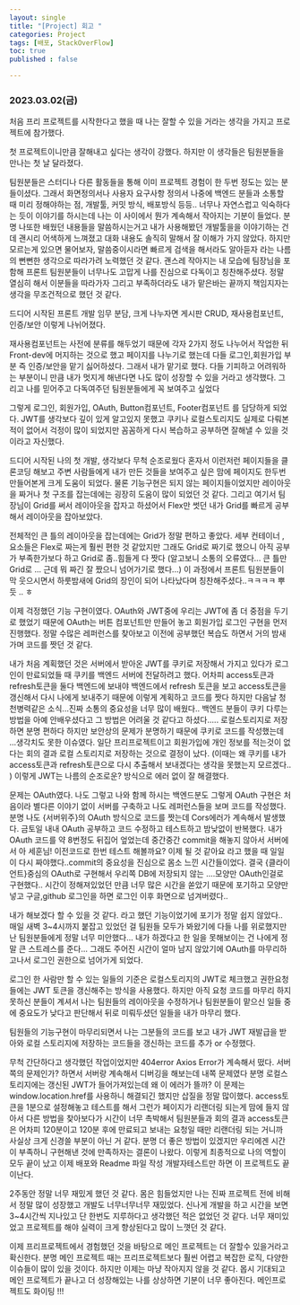 ```yaml
---
layout: single
title: "[Project] 회고 "
categories: Project
tags: [배포, StackOverFlow]
toc: true
published : false

---
```


###  2023.03.02(금)

처음 프리 프로젝트를 시작한다고 했을 때 나는 잘할 수 있을 거라는 생각을 가지고 프로젝트에 참가했다. 

첫 프로젝트이니만큼 잘해내고 싶다는 생각이 강했다. 하지만 이 생각들은 팀원분들을 만나는 첫 날 달라졌다. 

팀원분들은 스터디나 다른 활동들을 통해 이미 프로젝트 경험이 한 두번 정도는 있는 분들이셨다. 그래서 화면정의서나 사용자 요구사항 정의서 나중에 백엔드 분들과 소통할 때 미리 정해야하는 점, 개발툴, 커밋 방식, 배포방식 등등.. 너무나 자연스럽고 익숙하다는 듯이 이야기를 하시는데 나는 이 사이에서 뭔가 계속해서 작아지는 기분이 들었다. 분명 나또한 배웠던 내용들을 말씀하시는거고 내가 사용해봤던 개발툴을을 이야기하는 건데 괜시리 어색하게 느껴졌고 대화 내용도 솔직히 말해서 잘 이해가 가지 않았다. 하지만 모르는게 있으면 물어보자, 말씀중이시라면 빠르게 검색을 해서라도 알아듣자 라는 나름의 뻔뻔한 생각으로 따라가려 노력했던 것 같다. 괜스레 작아지는 내 모습에 팀장님을 포함해 프론트 팀원분들이 너무나도 고맙게 나를 진심으로 다독이고 칭찬해주셨다. 정말 열심히 해서 이분들을 따라가자 그리고 부족하더라도 내가 맡은바는 끝까지 책임지자는 생각을 무조건적으로 했던 것 같다. 

드디어 시작된 프론트 개발 임무 분담, 크게 나누자면 게시판 CRUD, 재사용컴포넌트, 인증/보안 이렇게 나뉘어졌다. 

재사용컴포넌트는 사전에 분류를 해두었기 때문에 각자 2가지 정도 나누어서 작업한 뒤 Front-dev에 머지하는 것으로 했고 페이지를 나누기로 했는데 다들 로그인,회원가입 부분 즉 인증/보안을 맡기 싫어하셨다. 그래서 내가 맡기로 했다. 다들 기피하고 어려워하는 부분이니 만큼 내가 멋지게 해낸다면 나도 많이 성장할 수 있을 거라고 생각했다. 그리고 나를 믿어주고 다독여주던 팀원분들에게 꼭 보여주고 싶었다

그렇게  로그인, 회원가입, OAuth, Button컴포넌트, Footer컴포넌트 를 담당하게 되었다. JWT를 생각보다 깊이 있게 알고있지 못했고 쿠키나 로컬스토리지도 실제로 다뤄본적이 없어서 걱정이 많이 되었지만 꼼꼼하게 다시 복습하고 공부하면 잘해낼 수 있을 것이라고 자신했다. 

드디어 시작된 나의 첫 개발, 생각보다 무척 순조로웠다 혼자서 이런저런 페이지들을 클론코딩 해보고 주변 사람들에게 내가 만든 것들을 보여주고 싶은 맘에 페이지도 한두번 만들어본게 크게 도움이 되었다. 물론 기능구현은 되지 않는 페이지들이었지만 레이아웃을 짜거나 첫 구조를 잡는데에는 굉장히 도움이 많이 되었던 것 같다. 그리고 여기서 팀장님이 Grid를 써서 레이아웃을 잡자고 하셨어서 Flex만 썻던 내가 Grid를 빠르게 공부해서  레이아웃을 잡아보았다. 

전체적인 큰 틀의 레이아웃을 잡는데에는 Grid가 정말 편하고 좋았다. 세부 컨테이너 , 요소들은 Flex로 짜는게 훨씬 편한 것 같았지만 그래도 Grid로 짜기로 했으니 아직 공부가 부족한가보다 하고 Grid로 좀..힘들게 다 짯다 (알고보니 소통의 오류였다... 큰 틀만 Grid로 ... 근데 뭐 짜긴 잘 짰으니 넘어가기로 했다...) 이 과정에서 프론트 팀원분들이 막 웃으시면서 하룻밤새에 Grid의 장인이 되어 나타났다며 칭찬해주셨다..ㅋㅋㅋㅋ 뿌듯 .. ㅎ

이제 걱정했던 기능 구현이였다. OAuth와 JWT중에 우리는 JWT에 좀 더 중점을 두기로 했었기 때문에 OAuth는 버튼 컴포넌트만 만들어 놓고 회원가입 로그인 구현을 먼저 진행했다. 정말 수많은 레퍼런스를 찾아보고 이전에 공부했던 복습도 하면서 거의 밤새가며 코드를 짯던 것 같다. 

내가 처음 계획했던 것은 서버에서 받아온 JWT를 쿠키로 저장해서 가지고 있다가 로그인이 만료되었들 때 쿠키를 백엔드 서버에 전달하려고 했다. 어차피 access토큰과 refresh토큰을 둘다 백엔드에 보내야 백엔드에서 refresh 토큰을 보고 access토큰을 갱신해서 다시 나에게 보내주기 때문에 이렇게 계획하고 코드를 짯다 하지만 다음날 청천병력같은 소식...진짜 소통의 중요성을 너무 많이 배웠다.. 백엔드 분들이 쿠키 다루는 방법을 아예 안배우셨다고 그 방법은 어려울 것 같다고 하셨다..... 로컬스토리지로 저장하면 분명 편하다 하지만 보안상의 문제가 분명하기 때문에 쿠키로 코드를 작성했는데 ...생각치도 못한 이슈였다. 일단 프리프로젝트이고 회원가입에 개인 정보를 적는것이 없다는 회의 결과 로컬 스토리지로 저장하는 것으로 결정이 났다. (이때는 왜 쿠키를 내가 access토큰과 refresh토큰으로 다시 추출해서 보내겠다는 생각을 못했는지 모르겠다.. ) 이렇게 JWT는 나름의 순조로운? 방식으로 에러 없이 잘 해결했다. 

문제는 OAuth였다. 나도 그렇고 나와 함께 하시는 백엔드분도 그렇게 OAuth 구현은 처음이라 별다른 이야기 없이 서버를 구축하고 나도 레퍼런스들을 보며 코드를 작성했다. 분명 나도 {서버위주}의 OAuth 방식으로 코드를 짯는데 Cors에러가 계속해서 발생했다. 금토일 내내 OAuth 공부하고 코드 수정하고 테스트하고 밤낮없이 반복했다. 내가 OAuth 코드를 약 8번정도 뒤집어 엎었는데 중간중간 commit을 해놓지 않아서 서버에서 아 세훈님! 이전코드로 한번 테스트 해볼까요? 이제 될 것 같아요 라고 했을 때 일일이 다시 짜야했다..commit의 중요성을 진심으로 몸소 느낀 시간들이었다. 결국 {클라이언트}중심의 OAuth로 구현해서 우리쪽 DB에 저장되지 않는 ....모양만 OAuth인걸로 구현했다.. 시간이 정해져있었던 만큼 너무 많은 시간을 쏟았기 때문에 포기하고 모양만 넣고 구글,github 로그인을 하면 로그인 이후 화면으로 넘겨버렸다.. 

내가 해보겠다 할 수 있을 것 같다. 라고 했던 기능이었기에 포기가 정말 쉽지 않았다.. 매일 새벽 3~4시까지 붙잡고 있었던 걸 팀원들 모두가 봐왔기에 다들 나를 위로했지만 난 팀원분들에게 정말 너무 미안했다... 내가 하겠다고 한 일을 못해보이는 건 나에게 정말 큰 스트레스를 준다... 그래도 주어진 시간이 얼마 남지 않았기에 OAuth를 마무리하고나서 로그인 권한으로 넘어가게 되었다. 

로그인 한 사람만 할 수 있는 일들의 기준은 로컬스토리지의 JWT로 체크했고 권한요청들에는 JWT 토큰을 갱신해주는 방식을 사용했다. 하지만 아직 요청 코드를 마무리 하지 못하신 분들이 계셔서 나는 팀원들의 레이아웃을 수정하거나 팀원분들이 맡으신 일들 중에 중요도가 낮다고 판단해서 뒤로 미뤄두셨던 일들을 내가 마무리 했다. 

 팀원들의 기능구현이 마무리되면서 나는 그분들의 코드를 보고 내가 JWT 재발급을 받아와 로컬 스토리지에 저장하는 코드들을 갱신하는 코드를 추가 or 수정했다. 

무척 간단하다고 생각했던 작업이었지만 404error Axios Error가 계속해서 떴다. 서버 쪽의 문제인가? 하면서 서버랑 계속해서 디버깅을 해보는데 내쪽 문제였다 분명 로컬스토리지에는 갱신된 JWT가 들어가져있는데 왜 이 에러가 뜰까? 이 문제는 window.location.href를 사용하니 해결되긴 했지만 삽질을 정말 많이했다. access토큰을 1분으로 설정해놓고 테스트를 해서 그런가 페이지가 리랜더링 되는게 맘에 들지 않아서 다른 방법을 찾아보다가 시간이 너무 촉박해서 팀원분들과 회의 결과 access토큰은 어차피 120분이고 120분 후에 만료되고 보내는 요청일 때만 리랜더링 되는 거니까 사실상 크게 신경쓸 부분이 아닌 거 같다. 분명 더 좋은 방법이 있겠지만 우리에겐 시간이 부족하니 구현해낸 것에 만족하자는 결론이 나왔다. 이렇게 최종적으로 나의 역할이 모두 끝이 났고 이제 배포와 Readme 파일 작성 개발자테스트만 하면 이 프로젝트도 끝이난다. 

2주동안 정말 너무 재밌게 했던 것 같다. 몸은 힘들었지만 나는 진짜 프로젝트 전에 비해서 정말 많이 성장했고 개발도 너무너무너무 재밌었다. 신나게 개발을 하고 시간을 보면 3~4시간씩 지나있고 단 한번도 지루하다고 생각했던 적은 없었던 것 같다. 너무 재미있었고 프로젝트를 해야 실력이 크게 향상된다고 많이 느꼇던 것 같다. 

이제 프리프로젝트에서 경험했던 것을 바탕으로 메인 프로젝트는 더 잘할수 있을거라고 확신한다. 분명 메인 프로젝트 때는 프리프로젝트보다 훨씬 어렵고 복잡한 로직, 다양한 이슈들이 많이 있을 것이다. 하지만 이제는 마냥 작아지지 않을 것 같다. 몹시 기대되고 메인 프로젝트가 끝나고 더 성장해있는 나를 상상하면 기분이 너무 좋아진다. 메인프로젝트도 화이팅 !!!

